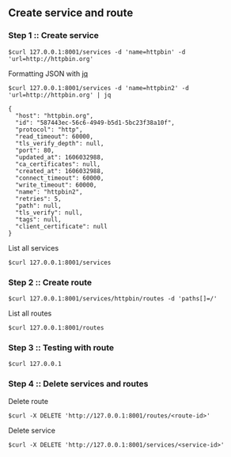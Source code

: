 ## Create service and route

### Step 1 :: Create service
```
$curl 127.0.0.1:8001/services -d 'name=httpbin' -d 'url=http://httpbin.org'
```

Formatting JSON with [jq](https://stedolan.github.io/jq/)
```
$curl 127.0.0.1:8001/services -d 'name=httpbin2' -d 'url=http://httpbin.org' | jq

{
  "host": "httpbin.org",
  "id": "587443ec-56c6-4949-b5d1-5bc23f38a10f",
  "protocol": "http",
  "read_timeout": 60000,
  "tls_verify_depth": null,
  "port": 80,
  "updated_at": 1606032988,
  "ca_certificates": null,
  "created_at": 1606032988,
  "connect_timeout": 60000,
  "write_timeout": 60000,
  "name": "httpbin2",
  "retries": 5,
  "path": null,
  "tls_verify": null,
  "tags": null,
  "client_certificate": null
}
```

List all services
```
$curl 127.0.0.1:8001/services
```

### Step 2 :: Create route

```
$curl 127.0.0.1:8001/services/httpbin/routes -d 'paths[]=/'
```

List all routes
```
$curl 127.0.0.1:8001/routes
```


### Step 3 :: Testing with route

```
$curl 127.0.0.1
```


### Step 4 :: Delete services and routes

Delete route
```
$curl -X DELETE 'http://127.0.0.1:8001/routes/<route-id>'
```

Delete service
```
$curl -X DELETE 'http://127.0.0.1:8001/services/<service-id>'
```